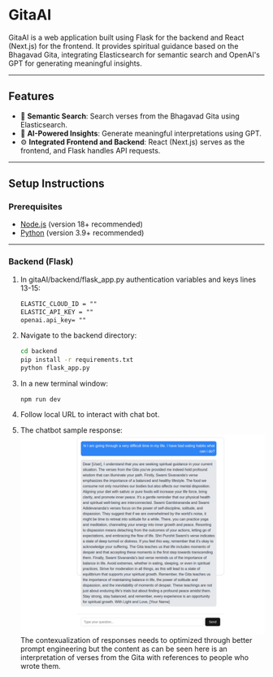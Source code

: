 # GitaAI

GitaAI is a web application built using Flask for the backend and React (Next.js) for the frontend. It provides spiritual guidance based on the Bhagavad Gita, integrating Elasticsearch for semantic search and OpenAI's GPT for generating meaningful insights.

---

## Features

- 🧠 **Semantic Search**: Search verses from the Bhagavad Gita using Elasticsearch.
- 🤖 **AI-Powered Insights**: Generate meaningful interpretations using GPT.
- ⚙️ **Integrated Frontend and Backend**: React (Next.js) serves as the frontend, and Flask handles API requests.


---
## Setup Instructions

### Prerequisites

- [Node.js](https://nodejs.org/) (version 18+ recommended)
- [Python](https://www.python.org/) (version 3.9+ recommended)


---

### Backend (Flask)

1. In gitaAI/backend/flask_app.py authentication variables and keys lines 13-15:
   ``` 
   ELASTIC_CLOUD_ID = ""
   ELASTIC_API_KEY = ""
   openai.api_key= ""
   ```
2. Navigate to the backend directory:
   ```bash
   cd backend
   pip install -r requirements.txt
   python flask_app.py
   ```

3. In a new terminal window:
   ```
   npm run dev
   ```
4. Follow local URL to interact with chat bot.
5. The chatbot sample response: 
   ![sample response](sample_output.png)
   The contexualization of responses needs to optimized through better
   prompt engineering but the content as can be seen here is an interpretation
   of verses from the Gita with references to people who wrote them. 
